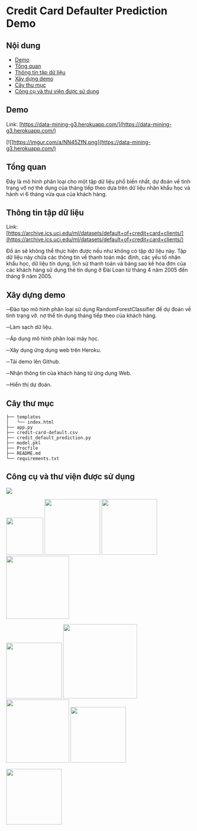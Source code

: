 # Credit Card Defaulter Prediction Demo

## Nội dung
  * [Demo](#demo)
  * [Tổng quan](#tongquan)
  * [Thông tin tập dữ liệu](#thongtintapdulieu)
  * [Xây dựng demo](#xaydungdemo)
  * [Cây thu mục](#caythumuc)  
  * [Công cụ và thư viện được sử dụng](#congngheduocsudung)
  
  

## Demo
Link: [https://data-mining-g3.herokuapp.com/](https://data-mining-g3.herokuapp.com/)

[![]https://imgur.com/a/NN45ZfN.png](https://data-mining-g3.herokuapp.com/)


## Tổng quan
Đây là mô hình phân loại cho một tập dữ liệu phổ biến nhất, dự đoán về tình trạng vỡ nợ thẻ dụng của tháng tiếp theo dựa trên dữ liệu nhân khẩu học và hành vi 6 tháng vừa qua của khách hàng.

## Thông tin tập dữ liệu
Link: [https://archive.ics.uci.edu/ml/datasets/default+of+credit+card+clients/](https://archive.ics.uci.edu/ml/datasets/default+of+credit+card+clients/)

Đồ án sẽ không thể thực hiện được nếu như không có tập dữ liệu này. Tập dữ liệu này chứa các thông tin về thanh toán mặc định, các yếu tố nhân khẩu học, dữ liệu tín dụng, lịch sử thanh toán và bảng sao kê hóa đơn của các khách hàng sử dụng thẻ tín dụng ở Đài Loan từ tháng 4 năm 2005 đến tháng 9 năm 2005.

## Xây dựng demo
 
 ─Đào tạo mô hình phân loại sử dụng RandomForestClassifier để dự đoán về tình trạng vỡ. nợ thể tín dụng tháng tiếp theo của khách hàng.
 
─Làm sạch dữ liệu.

─Áp dụng mô hình phân loại máy học. 

─Xây dụng ứng dụng web trên Heroku.

─Tải demo lên Github.

─Nhận thông tin của khách hàng từ ứng dụng Web.

─Hiển thị dự đoán.

## Cây thư mục
```
├── templates 
│   └── index.html
├── app.py
├── credit-card-default.csv
├── credit_default_prediction.py
├── model.pkl
├── Procfile
├── README.md
└── requirements.txt
```

## Công cụ và thư viện được sử dụng

![](https://forthebadge.com/images/badges/made-with-python.svg)

[<img target="_blank" src="https://numpy.org/images/logos/numpy.svg" width=100>](https://numpy.org)    [<img target="_blank" src="https://upload.wikimedia.org/wikipedia/commons/thumb/e/ed/Pandas_logo.svg/450px-Pandas_logo.svg.png" width=150>](https://pandas.pydata.org)    [<img target="_blank" src="https://scikit-learn.org/stable/_static/scikit-learn-logo-small.png" width=150>](https://scikit-learn.org/stable)   [<img target="_blank" src="https://www.statsmodels.org/stable/_images/statsmodels-logo-v2-horizontal.svg" width=170>](https://www.statsmodels.org)

[<img target="_blank" src="https://flask.palletsprojects.com/en/1.1.x/_images/flask-logo.png" width=150>](https://flask.palletsprojects.com/en/1.1.x/) [<img target="_blank" src="https://number1.co.za/wp-content/uploads/2017/10/gunicorn_logo-300x85.png" width=200>](https://gunicorn.org) [<img target="_blank" src="https://matplotlib.org/_static/logo2_compressed.svg" width=170>](https://matplotlib.org)      [<img target="_blank" src="https://seaborn.pydata.org/_static/logo-wide-lightbg.svg" width=150>](https://seaborn.pydata.org)

[<img target="_blank" src="https://jupyter.org/assets/nav_logo.svg" width=150>](https://jupyter.org)

